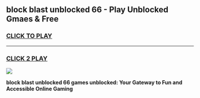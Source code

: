 
## block blast unblocked 66 - Play Unblocked Gmaes & Free
<h3>
<a href="https://news.freeplayer.one?title=block_blast_unblocked_66&ref=23F">CLICK TO PLAY</a></h3>
<hr>

<h3>
<a href="https://news.freeplayer.one?title=block_blast_unblocked_66&ref=23F">CLICK 2 PLAY</a>
  
</h3>

<a href="https://news.freeplayer.one?title=block_blast_unblocked_66&ref=23F/"><img src="https://clearcache.store/games.png"></a>


**block blast unblocked 66 games unblocked: Your Gateway to Fun and Accessible Online Gaming**
